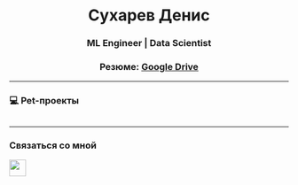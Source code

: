 <h1 align="center">Сухарев Денис</h1>
<h3 align="center">ML Engineer | Data Scientist</h3>
<h3 align="center">Резюме: <a href="ССЫЛКА" target="_blank">Google Drive</a></h3>


---

### 💻 Pet-проекты
<p align="center">
  <a href="https://github.com/Denis-Sukharev/hotel-search-system">
    <img src="https://github-readme-stats.vercel.app/api/pin/?username=Denis-Sukharev&repo=hotel-search-system&hide_border=true&theme=dracula" alt=""/>
  </a>
</p>



---

### Связаться со мной
[<img align="left" width="30px" src="https://cdn.simpleicons.org/telegram/black/white" />](https://t.me/denis_sukharev)



